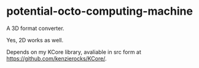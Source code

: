 potential-octo-computing-machine
================================

A 3D format converter.


Yes, 2D works as well.


Depends on my KCore library, avaliable in src form at https://github.com/kenzierocks/KCore/.